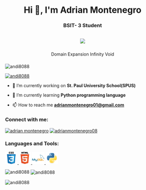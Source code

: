 <h1 align="center">Hi 👋, I'm Adrian Montenegro</h1>
<h3 align="center">BSIT- 3 Student</h3>

<br clear="both">

<div align="center">
  <img height="300" src="https://media1.tenor.com/m/_bvpF04vG_QAAAAC/satoru-gojo-domain-expansion.gif"  />
</div>

###

<p align="center">Domain Expansion Infinity Void</p>

###
<p align="left"> <img src="https://komarev.com/ghpvc/?username=andi8088&label=Profile%20views&color=0e75b6&style=flat" alt="andi8088" /> </p>

<p align="left"> <a href="https://github.com/ryo-ma/github-profile-trophy"><img src="https://github-profile-trophy.vercel.app/?username=andi8088" alt="andi8088" /></a> </p>

- 🔭 I’m currently working on **St. Paul University School(SPUS)**

- 🌱 I’m currently learning **Python programming language**

- 📫 How to reach me **adrianmontenegro01@gmail.com**

<h3 align="left">Connect with me:</h3>
<p align="left">
<a href="https://fb.com/adrian montenegro" target="blank"><img align="center" src="https://raw.githubusercontent.com/rahuldkjain/github-profile-readme-generator/master/src/images/icons/Social/facebook.svg" alt="adrian montenegro" height="30" width="40" /></a>
<a href="https://instagram.com/adrianmontenegro08" target="blank"><img align="center" src="https://raw.githubusercontent.com/rahuldkjain/github-profile-readme-generator/master/src/images/icons/Social/instagram.svg" alt="adrianmontenegro08" height="30" width="40" /></a>
</p>

<h3 align="left">Languages and Tools:</h3>
<p align="left"> <a href="https://www.w3schools.com/css/" target="_blank" rel="noreferrer"> <img src="https://raw.githubusercontent.com/devicons/devicon/master/icons/css3/css3-original-wordmark.svg" alt="css3" width="40" height="40"/> </a> <a href="https://www.w3.org/html/" target="_blank" rel="noreferrer"> <img src="https://raw.githubusercontent.com/devicons/devicon/master/icons/html5/html5-original-wordmark.svg" alt="html5" width="40" height="40"/> </a> <a href="https://www.mysql.com/" target="_blank" rel="noreferrer"> <img src="https://raw.githubusercontent.com/devicons/devicon/master/icons/mysql/mysql-original-wordmark.svg" alt="mysql" width="40" height="40"/> </a> <a href="https://www.python.org" target="_blank" rel="noreferrer"> <img src="https://raw.githubusercontent.com/devicons/devicon/master/icons/python/python-original.svg" alt="python" width="40" height="40"/> </a> </p>

<p><img align="left" src="https://github-readme-stats.vercel.app/api/top-langs?username=andi8088&show_icons=true&locale=en&layout=compact" alt="andi8088" /></p>

<p>&nbsp;<img align="center" src="https://github-readme-stats.vercel.app/api?username=andi8088&show_icons=true&locale=en" alt="andi8088" /></p>

<p><img align="center" src="https://github-readme-streak-stats.herokuapp.com/?user=andi8088&" alt="andi8088" /></p>
